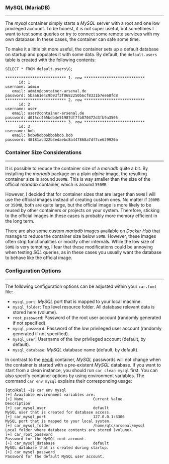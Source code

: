 ### MySQL (MariaDB)

----

The *mysql* container simply starts a *MySQL* server with a root and one low privileged account. 
To be honest, it is not super useful, but sometimes I want to test some queries or try to connect
some remote services with my own database. In these cases, the container can safe some time.

To make it a little bit more useful, the container sets up a default database on startup and populates
it with some data. By default, the ``default.users`` table is created with the following contents:

```
SELECT * FROM default.users\G;

*************************** 1. row ***************************
      id: 1
username: admin
   email: admin@container-arsenal.de
password: 5baa61e4c9b93f3f0682250b6cf8331b7ee68fd8
*************************** 2. row ***************************
      id: 2
username: user
   email: user@container-arsenal.de
password: d015cc465bdb4e51987df7fb870472d3fb9a3505
*************************** 3. row ***************************
      id: 3
username: bob
   email: bob@bobbobbobbob.bob
password: 48181acd22b3edaebc8a447868a7df7ce629920a
```


### Container Size Considerations

----

It is possible to reduce the container size of a *mariadb* quite a bit. By installing the
*mariadb* package on a plain *alpine* image, the resulting container size is around ``200MB``.
This is way smaller than the size of the official *mariadb* container, which is around ``350MB``.

However, I decided that for container sizes that are larger than ``50MB`` I will use the official
images instead of creating custom ones. No matter if ``200MB`` or ``350MB``, both are quite large,
but the official image is more likely to be reused by other containers or projects on your system.
Therefore, sticking to the official images in these cases is probably more memory efficient in the
long term.

There are also some custom *mariadb* images available on *Docker Hub* that manage to reduce the container
size below ``50MB``. However, these images often strip functionalities or modify other internals. While
the low size of ``50MB`` is very tempting, I fear that these modifications could be annoying when testing
*SQL* queries, as in these cases you usually want the database to behave like the official image.


### Configuration Options

----

The following configuration options can be adjusted within your ``car.toml`` file:

*  ``mysql_port``: *MySQL* port that is mapped to your local machine.
*  ``mysql_folder``: Top level resource folder. All database relevant data is stored here (volume).
*  ``root_password``: Password of the root user account (randomly generated if not specified).
*  ``mysql_password``: Password of the low privileged user account (randomly generated if not specified).
*  ``mysql_user``: Username of the low privileged account (default, by default).
*  ``mysql_database``: *MySQL* database name (default, by default).

In contrast to the [neo4j](../neo4j) container, *MySQL* passwords will not change when the container
is started with a pre-existent *MySQL* database. If you want to start from a clean instance, you should
run ``car clean mysql`` first. You can also specify container options by using environment
variables. The command ``car env mysql`` explains their corresponding usage:

```console
[qtc@kali ~]$ car env mysql
[+] Available environment variables are:
[+] Name                               Current Value                      Description
[+] car_mysql_user                     default                            MySQL user that is created for database access.
[+] car_mysql_port                     127.0.0.1:3306                     MySQL port that is mapped to your local system.
[+] car_mysql_folder                   /home/qtc/arsenal/mysql            Local folder where database contents are stored (volume).
[+] car_root_password                                                     Password for the MySQL root account.
[+] car_mysql_database                 default                            MySQL database that is created during startup.
[+] car_mysql_password                                                    Password for the default MySQL user account.
```
